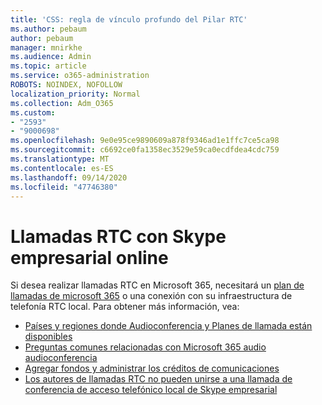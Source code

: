 ```yaml
---
title: 'CSS: regla de vínculo profundo del Pilar RTC'
ms.author: pebaum
author: pebaum
manager: mnirkhe
ms.audience: Admin
ms.topic: article
ms.service: o365-administration
ROBOTS: NOINDEX, NOFOLLOW
localization_priority: Normal
ms.collection: Adm_O365
ms.custom:
- "2593"
- "9000698"
ms.openlocfilehash: 9e0e95ce9890609a878f9346ad1e1ffc7ce5ca98
ms.sourcegitcommit: c6692ce0fa1358ec3529e59ca0ecdfdea4cdc759
ms.translationtype: MT
ms.contentlocale: es-ES
ms.lasthandoff: 09/14/2020
ms.locfileid: "47746380"
---
```

# <a name="pstn-calling-with-skype-for-business-online"></a>Llamadas RTC con Skype empresarial online

Si desea realizar llamadas RTC en Microsoft 365, necesitará un [plan de llamadas de microsoft 365](https://docs.microsoft.com/microsoftteams/what-is-phone-system-in-office-365#more-about-calling-plans) o una conexión con su infraestructura de telefonía RTC local. Para obtener más información, vea:

- [Países y regiones donde Audioconferencia y Planes de llamada están disponibles](https://docs.microsoft.com/microsoftteams/country-and-region-availability-for-audio-conferencing-and-calling-plans/country-and-region-availability-for-audio-conferencing-and-calling-plans)
- [Preguntas comunes relacionadas con Microsoft 365 audio audioconferencia](https://docs.microsoft.com/microsoftteams/audio-conferencing-common-questions)
- [Agregar fondos y administrar los créditos de comunicaciones](https://docs.microsoft.com/microsoftteams/add-funds-and-manage-communications-credits)
- [Los autores de llamadas RTC no pueden unirse a una llamada de conferencia de acceso telefónico local de Skype empresarial](https://docs.microsoft.com/SkypeForBusiness/troubleshoot/online-conferencing/pstn-callers-cant-join-dial-in-call)
